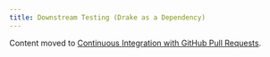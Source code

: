 ```yaml
---
title: Downstream Testing (Drake as a Dependency)
---
```


Content moved to [Continuous Integration with GitHub Pull Requests](/jenkins.html#testing-via-external-examples).
